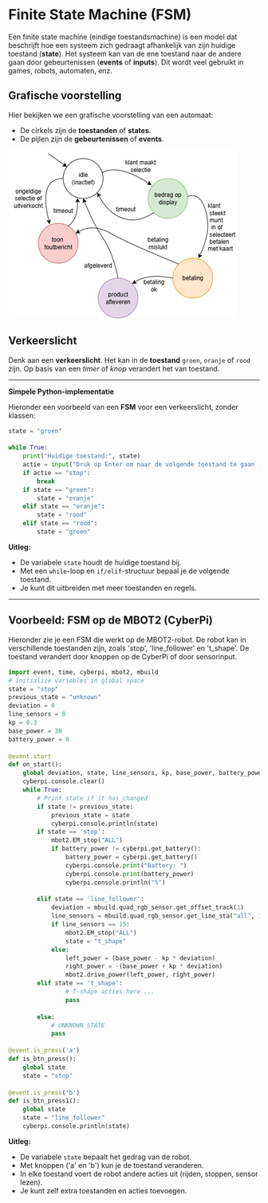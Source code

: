 # Finite State Machine (FSM)

Een finite state machine (eindige toestandsmachine) is een model dat beschrijft hoe een systeem zich gedraagt afhankelijk van zijn huidige toestand (**state**). Het systeem kan van de ene toestand naar de andere gaan door gebeurtenissen (**events** of **inputs**). Dit wordt veel gebruikt in games, robots, automaten, enz.

## Grafische voorstelling

Hier bekijken we een grafische voorstelling van een automaat:
- De cirkels zijn de **toestanden** of **states**.
- De pijlen zijn de **gebeurtenissen** of **events**.

![Vending-machine](images/fsm_automaat.png)

## Verkeerslicht 
Denk aan een **verkeerslicht**. Het kan in de **toestand** `groen`, `oranje` of `rood` zijn. Op basis van een *timer* of *knop* verandert het van toestand.

---

**Simpele Python-implementatie**

Hieronder een voorbeeld van een **FSM** voor een verkeerslicht, zonder klassen:

```python
state = "groen"

while True:
    print("Huidige toestand:", state)
    actie = input("Druk op Enter om naar de volgende toestand te gaan (of 'stop' om te stoppen): ")
    if actie == "stop":
        break
    if state == "groen":
        state = "oranje"
    elif state == "oranje":
        state = "rood"
    elif state == "rood":
        state = "groen"
```

**Uitleg:**  
- De variabele `state` houdt de huidige toestand bij.  
- Met een `while`-loop en `if/elif`-structuur bepaal je de volgende toestand.  
- Je kunt dit uitbreiden met meer toestanden en regels.

---

## Voorbeeld: FSM op de MBOT2 (CyberPi)

Hieronder zie je een FSM die werkt op de MBOT2-robot. De robot kan in verschillende toestanden zijn, zoals 'stop', 'line_follower' en 't_shape'. De toestand verandert door knoppen op de CyberPi of door sensorinput.

```python
import event, time, cyberpi, mbot2, mbuild
# initialize variables in global space
state = "stop"
previous_state = "unknown"
deviation = 0
line_sensors = 0
kp = 0.3
base_power = 30
battery_power = 0

@event.start
def on_start():
    global deviation, state, line_sensors, kp, base_power, battery_power
    cyberpi.console.clear()
    while True:
        # Print state if it has changed
        if state != previous_state:
            previous_state = state
            cyberpi.console.println(state)
        if state == 'stop':
            mbot2.EM_stop("ALL")
            if battery_power != cyberpi.get_battery():
                battery_power = cyberpi.get_battery()
                cyberpi.console.print("Battery: ")
                cyberpi.console.print(battery_power)
                cyberpi.console.println("%")

        elif state == 'line_follower':
            deviation = mbuild.quad_rgb_sensor.get_offset_track(1)
            line_sensors = mbuild.quad_rgb_sensor.get_line_sta("all", 1)
            if line_sensors == 15:
                mbot2.EM_stop("ALL")
                state = "t_shape"
            else:
                left_power = (base_power - kp * deviation)
                right_power = -(base_power + kp * deviation)
                mbot2.drive_power(left_power, right_power)
        elif state == 't_shape':
                # T-shape acties here ...
                pass

        else:
            # UNKNOWN STATE
            pass

@event.is_press('a')
def is_btn_press():
    global state
    state = "stop"

@event.is_press('b')
def is_btn_press1():
    global state
    state = "line_follower"
    cyberpi.console.println(state)
```

**Uitleg:**
- De variabele `state` bepaalt het gedrag van de robot.
- Met knoppen ('a' en 'b') kun je de toestand veranderen.
- In elke toestand voert de robot andere acties uit (rijden, stoppen, sensor lezen).
- Je kunt zelf extra toestanden en acties toevoegen.
